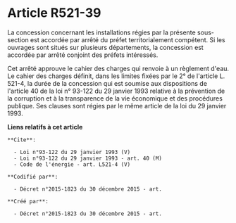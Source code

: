 # Article R521-39

La concession concernant les installations régies par la présente sous-section est accordée par arrêté du préfet
territorialement compétent. Si les ouvrages sont situés sur plusieurs départements, la concession est accordée par arrêté
conjoint des préfets intéressés. 

Cet arrêté approuve le cahier des charges qui renvoie à un règlement d'eau. Le cahier des charges définit, dans les limites
fixées par le 2° de l'article L. 521-4, la durée de la concession qui est soumise aux dispositions de l'article 40 de la loi
n° 93-122 du 29 janvier 1993 relative à la prévention de la corruption et à la transparence de la vie économique et des
procédures publique. Ses clauses sont régies par le même article de la loi du 29 janvier 1993.

**Liens relatifs à cet article**

	**Cite**:

	  - Loi n°93-122 du 29 janvier 1993 (V)
	  - Loi n°93-122 du 29 janvier 1993 - art. 40 (M)
	  - Code de l'énergie - art. L521-4 (V)

	**Codifié par**:

	  - Décret n°2015-1823 du 30 décembre 2015 - art.

	**Créé par**:

	  - Décret n°2015-1823 du 30 décembre 2015 - art.

